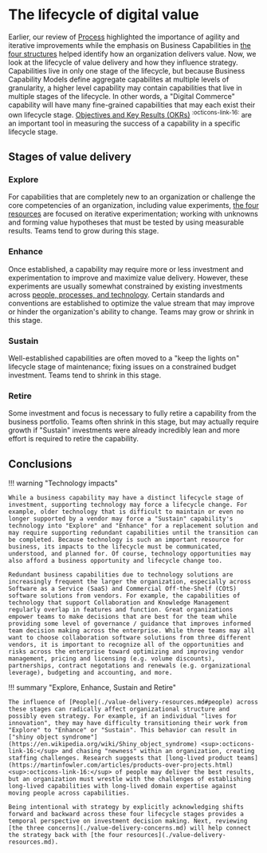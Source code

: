 # The lifecycle of digital value

Earlier, our review of [Process](./value-delivery-resources.md#process) highlighted the importance of agility and iterative improvements while the emphasis on Business Capabilities in [the four structures](./value-delivery-structures.md) helped identify how an organization delivers value. Now, we look at the lifecycle of value delivery and how they influence strategy. Capabilities live in only one stage of the lifecycle, but because Business Capability Models define aggregate capabilites at multiple levels of granularity, a higher level capability may contain capabilities that live in multiple stages of the lifecycle. In other words, a "Digital Commerce" capability will have many fine-grained capabilities that may each exist their own lifecycle stage. [Objectives and Key Results (OKRs)](https://en.wikipedia.org/wiki/OKR) <sup>:octicons-link-16:</sup> are an important tool in measuring the success of a capability in a specific lifecycle stage.

## Stages of value delivery

### Explore

For capabilities that are completely new to an organization or challenge the core competencies of an organization, including value experiments, [the four resources](./value-delivery-resources.md) are focused on iterative experimentation; working with unknowns and forming value hypotheses that must be tested by using measurable results. Teams tend to grow during this stage.

### Enhance

Once established, a capability may require more or less investment and experimentation to improve and maximize value delivery. However, these experiments are usually somewhat constrained by existing investments across [people, processes, and technology](./value-delivery-resources.md). Certain standards and conventions are established to optimize the value stream that may improve or hinder the organization's ability to change. Teams may grow or shrink in this stage.

### Sustain

Well-established capabilities are often moved to a "keep the lights on" lifecycle stage of maintenance; fixing issues on a constrained budget investment. Teams tend to shrink in this stage.

### Retire

Some investment and focus is necessary to fully retire a capability from the business portfolio. Teams often shrink in this stage, but may actually require growth if "Sustain" investments were already incredibly lean and more effort is required to retire the capability.

## Conclusions

!!! warning "Technology impacts"

    While a business capability may have a distinct lifecycle stage of investment, supporting technology may force a lifecycle change. For example, older technology that is difficult to maintain or even no longer supported by a vendor may force a "Sustain" capability's technology into "Explore" and "Enhance" for a replacement solution and may require supporting redundant capabilities until the transition can be completed. Because technology is such an important resource for business, its impacts to the lifecycle must be communicated, understood, and planned for. Of course, technology opportunities may also afford a business opportunity and lifecycle change too.

    Redundant business capabilities due to technology solutions are increasingly frequent the larger the organization, especially across Software as a Service (SaaS) and Commercial Off-the-Shelf (COtS) software solutions from vendors. For example, the capabilities of technology that support Collaboration and Knowledge Management regularly overlap in features and function. Great organizations empower teams to make decisions that are best for the team while providing some level of governance / guidance that improves informed team decision making across the enterprise. While three teams may all want to choose collaboration software solutions from three different vendors, it is important to recognize all of the opportunities and risks across the enterprise toward optimizing and improving vendor management, pricing and licensing (e.g. volume discounts), partnerships, contract negotations and renewals (e.g. organizational leverage), budgeting and accounting, and more.

!!! summary "Explore, Enhance, Sustain and Retire"

    The influence of [People](./value-delivery-resources.md#people) across these stages can radically affect organizational structure and possibly even strategy. For example, if an individual "lives for innovation", they may have difficulty transitioning their work from "Explore" to "Enhance" or "Sustain". This behavior can result in ["shiny object syndrome"](https://en.wikipedia.org/wiki/Shiny_object_syndrome) <sup>:octicons-link-16:</sup> and chasing "newness" within an organization, creating staffing challenges. Research suggests that [long-lived product teams](https://martinfowler.com/articles/products-over-projects.html) <sup>:octicons-link-16:</sup> of people may deliver the best results, but an organization must wrestle with the challenges of establishing long-lived capabilities with long-lived domain expertise against moving people across capabilities.

    Being intentional with strategy by explicitly acknowledging shifts forward and backward across these four lifecycle stages provides a temporal perspective on investment decision making. Next, reviewing [the three concerns](./value-delivery-concerns.md) will help connect the strategy back with [the four resources](./value-delivery-resources.md).
